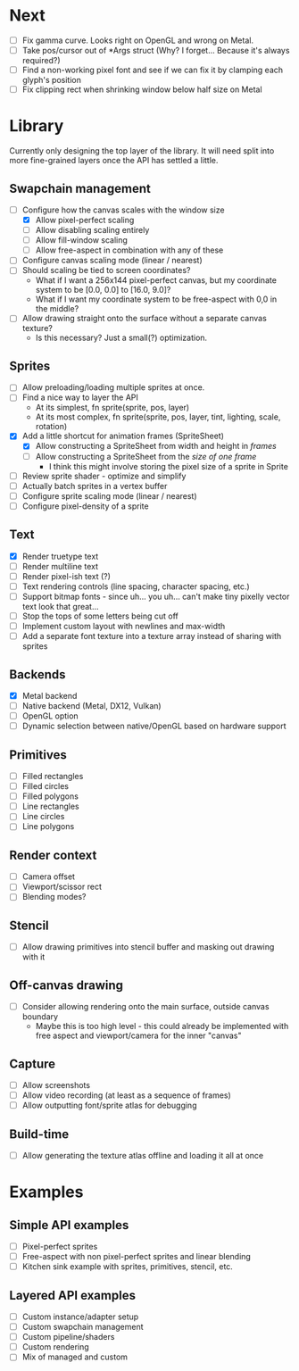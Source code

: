 Next
===

- [ ] Fix gamma curve. Looks right on OpenGL and wrong on Metal.
- [ ] Take pos/cursor out of *Args struct (Why? I forget... Because it's always required?)
- [ ] Find a non-working pixel font and see if we can fix it by clamping each glyph's position
- [ ] Fix clipping rect when shrinking window below half size on Metal

Library
===

Currently only designing the top layer of the library. It will need split into more fine-grained layers once the API has settled a little.

## Swapchain management

- [ ] Configure how the canvas scales with the window size
    - [x] Allow pixel-perfect scaling
    - [ ] Allow disabling scaling entirely
    - [ ] Allow fill-window scaling
    - [ ] Allow free-aspect in combination with any of these
- [ ] Configure canvas scaling mode (linear / nearest)
- [ ] Should scaling be tied to screen coordinates?
    - What if I want a 256x144 pixel-perfect canvas, but my coordinate system to be [0.0, 0.0] to [16.0, 9.0]?
    - What if I want my coordinate system to be free-aspect with 0,0 in the middle?
- [ ] Allow drawing straight onto the surface without a separate canvas texture?
    - Is this necessary? Just a small(?) optimization.

## Sprites

- [ ] Allow preloading/loading multiple sprites at once.
- [ ] Find a nice way to layer the API
    - At its simplest, fn sprite(sprite, pos, layer)
    - At its most complex, fn sprite(sprite, pos, layer, tint, lighting, scale, rotation)
- [x] Add a little shortcut for animation frames (SpriteSheet)
    - [x] Allow constructing a SpriteSheet from width and height in _frames_
    - [ ] Allow constructing a SpriteSheet from the _size of one frame_
        - I think this might involve storing the pixel size of a sprite in Sprite
- [ ] Review sprite shader - optimize and simplify
- [ ] Actually batch sprites in a vertex buffer
- [ ] Configure sprite scaling mode (linear / nearest)
- [ ] Configure pixel-density of a sprite

## Text

- [x] Render truetype text
- [ ] Render multiline text
- [ ] Render pixel-ish text (?)
- [ ] Text rendering controls (line spacing, character spacing, etc.)
- [ ] Support bitmap fonts - since uh...  you uh... can't make tiny pixelly vector text look that great...
- [ ] Stop the tops of some letters being cut off
- [ ] Implement custom layout with newlines and max-width
- [ ] Add a separate font texture into a texture array instead of sharing with sprites

## Backends

- [x] Metal backend
- [ ] Native backend (Metal, DX12, Vulkan)
- [ ] OpenGL option
- [ ] Dynamic selection between native/OpenGL based on hardware support

## Primitives

- [ ] Filled rectangles
- [ ] Filled circles
- [ ] Filled polygons
- [ ] Line rectangles
- [ ] Line circles
- [ ] Line polygons

## Render context

- [ ] Camera offset
- [ ] Viewport/scissor rect
- [ ] Blending modes?

## Stencil

- [ ] Allow drawing primitives into stencil buffer and masking out drawing with it

## Off-canvas drawing

- [ ] Consider allowing rendering onto the main surface, outside canvas boundary
    - Maybe this is too high level - this could already be implemented with free
      aspect and viewport/camera for the inner "canvas"

## Capture

- [ ] Allow screenshots
- [ ] Allow video recording (at least as a sequence of frames)
- [ ] Allow outputting font/sprite atlas for debugging

## Build-time

- [ ] Allow generating the texture atlas offline and loading it all at once

Examples
===

## Simple API examples

- [ ] Pixel-perfect sprites
- [ ] Free-aspect with non pixel-perfect sprites and linear blending
- [ ] Kitchen sink example with sprites, primitives, stencil, etc.

## Layered API examples

- [ ] Custom instance/adapter setup
- [ ] Custom swapchain management
- [ ] Custom pipeline/shaders
- [ ] Custom rendering
- [ ] Mix of managed and custom
